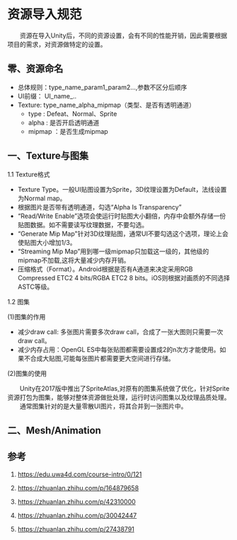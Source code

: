 # 资源导入规范

&emsp;&emsp;资源在导入Unity后，不同的资源设置，会有不同的性能开销，因此需要根据项目的需求，对资源做特定的设置。

## 零、资源命名

- 总体规则：type_name_param1_param2...,参数不区分后顺序
- UI前缀： UI_name_..
- Texture: type_name_alpha_mipmap（类型、是否有透明通道）
  - type : Defeat、Normal、Sprite
  - alpha : 是否开启透明通道
  - mipmap ：是否生成mipmap

## 一、Texture与图集

1.1 Texture格式

- Texture Type。一般UI贴图设置为Sprite，3D纹理设置为Default，法线设置为Normal map。
- 根据图片是否带有透明通道，勾选“Alpha Is Transparency”
- “Read/Write Enable”选项会使运行时贴图大小翻倍，内存中会额外存储一份贴图数据。如不需要读写纹理数据，不要勾选。
- “Generate Mip Map"针对3D纹理贴图，通常UI不要勾选这个选项，理论上会使贴图大小增加1/3。
- “Streaming Mip Map”用到哪一级mipmap只加载这一级的，其他级的mipmap不加载,这将大量减少内存开销。
- 压缩格式（Format）。Android根据是否有A通道来决定采用RGB Compressed ETC2 4 bits/RGBA ETC2 8 bits。iOS则根据对画质的不同选择ASTC等级。

1.2 图集

(1)图集的作用

- 减少draw call: 多张图片需要多次draw call，合成了一张大图则只需要一次draw call。
- 减少内存占用：OpenGL ES中每张贴图都需要设置成2的n次方才能使用。如果不合成大贴图,可能每张图片都需要更大空间进行存储。

(2)图集的使用

&emsp;&emsp;Unity在2017版中推出了SpriteAtlas,对原有的图集系统做了优化，针对Sprite资源打包为图集，能够对整体资源做批处理，运行时访问图集以及纹理品质处理。</br>
&emsp;&emsp;通常图集针对的是大量零散UI图片，将其合并到一张图片中。

## 二、Mesh/Animation

## 参考

1. <https://edu.uwa4d.com/course-intro/0/121>

2. <https://zhuanlan.zhihu.com/p/164879658>

3. <https://zhuanlan.zhihu.com/p/42310000>

4. <https://zhuanlan.zhihu.com/p/30042447>

5. <https://zhuanlan.zhihu.com/p/27438791>